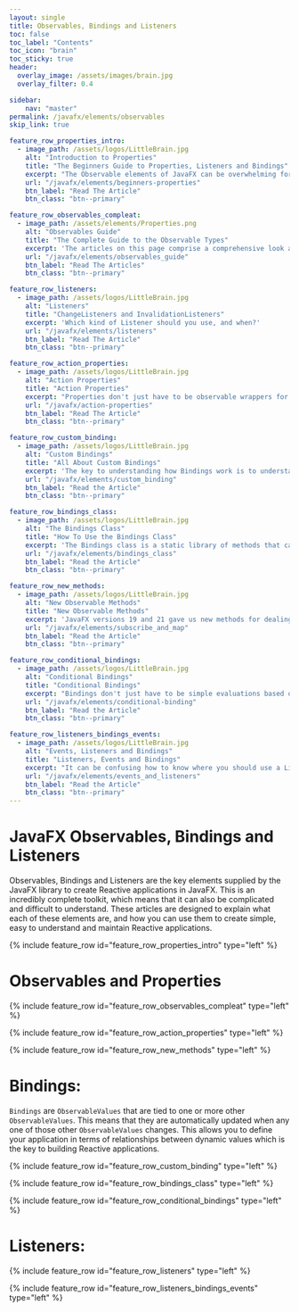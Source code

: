 ```yaml
---
layout: single
title: Observables, Bindings and Listeners
toc: false
toc_label: "Contents"
toc_icon: "brain"
toc_sticky: true
header:
  overlay_image: /assets/images/brain.jpg
  overlay_filter: 0.4

sidebar:
    nav: "master"
permalink: /javafx/elements/observables
skip_link: true

feature_row_properties_intro:
  - image_path: /assets/logos/LittleBrain.jpg
    alt: "Introduction to Properties"
    title: "The Beginners Guide to Properties, Listeners and Bindings"
    excerpt: "The Observable elements of JavaFX can be overwhelming for beginners.  In this guide you'll find a overview of all of the Properties, Bindings and Listener types and see how to use them to create Reactive JavaFX applications"
    url: "/javafx/elements/beginners-properties"
    btn_label: "Read The Article"
    btn_class: "btn--primary"

feature_row_observables_compleat:
  - image_path: /assets/elements/Properties.png
    alt: "Observables Guide"
    title: "The Complete Guide to the Observable Types"
    excerpt: 'The articles on this page comprise a comprehensive look at all of the interfaces and classes in the Observables hierarchy.  Look here if you want an in-depth understanding of how all of these types fit together and work together.'
    url: "/javafx/elements/observables_guide"
    btn_label: "Read The Articles"
    btn_class: "btn--primary"

feature_row_listeners:
  - image_path: /assets/logos/LittleBrain.jpg
    alt: "Listeners"
    title: "ChangeListeners and InvalidationListeners"
    excerpt: 'Which kind of Listener should you use, and when?'
    url: "/javafx/elements/listeners"
    btn_label: "Read The Article"
    btn_class: "btn--primary"

feature_row_action_properties:
  - image_path: /assets/logos/LittleBrain.jpg
    alt: "Action Properties"
    title: "Action Properties"
    excerpt: "Properties don't just have to be observable wrappers for values.  You can use the `invalidated()` method to create a Property that takes an action whenever it's value changes."
    url: "/javafx/action-properties"
    btn_label: "Read The Article"
    btn_class: "btn--primary"

feature_row_custom_binding:
  - image_path: /assets/logos/LittleBrain.jpg
    alt: "Custom Bindings"
    title: "All About Custom Bindings"
    excerpt: 'The key to understanding how Bindings work is to understand how to create your own Binding by extending one of the abstract classes from the JavaFX library.'
    url: "/javafx/elements/custom_binding"
    btn_label: "Read the Article"
    btn_class: "btn--primary"

feature_row_bindings_class:
  - image_path: /assets/logos/LittleBrain.jpg
    alt: "The Bindings Class"
    title: "How To Use the Bindings Class"
    excerpt: 'The Bindings class is a static library of methods that can create bindings for you.  Learning how to use this library will give you the ability to create all kinds of special bindings without having to create custom binding classes.'
    url: "/javafx/elements/bindings_class"
    btn_label: "Read the Article"
    btn_class: "btn--primary"

feature_row_new_methods:
  - image_path: /assets/logos/LittleBrain.jpg
    alt: "New Observable Methods"
    title: "New Observable Methods"
    excerpt: 'JavaFX versions 19 and 21 gave us new methods for dealing with Observables.  We now have ObservableValue.map(), and variations on ObservableValue.subscribe().  These new methods should be your "go to" approach to Listeners and Bindings from now on.'
    url: "/javafx/elements/subscribe_and_map"
    btn_label: "Read the Article"
    btn_class: "btn--primary"

feature_row_conditional_bindings:
  - image_path: /assets/logos/LittleBrain.jpg
    alt: "Conditional Bindings"
    title: "Conditional Bindings"
    excerpt: "Bindings don't just have to be simple evaluations based on the current values of their dependencies.  Here's how to create Bindings with internal state that allows them to do some very sophisticated things"
    url: "/javafx/elements/conditional-binding"
    btn_label: "Read the Article"
    btn_class: "btn--primary"

feature_row_listeners_bindings_events:
  - image_path: /assets/logos/LittleBrain.jpg
    alt: "Events, Listeners and Bindings"
    title: "Listeners, Events and Bindings"
    excerpt: "It can be confusing how to know where you should use a Listener, where you should use a Binding, or whether it might be better to implement an EventHandler.  This article looks at the differences between these things, and when it's best to use each one."
    url: "/javafx/elements/events_and_listeners"
    btn_label: "Read the Article"
    btn_class: "btn--primary"
---
```


# JavaFX Observables, Bindings and Listeners

Observables, Bindings and Listeners are the key elements supplied by the JavaFX library to create Reactive applications in JavaFX.  This is an incredibly complete toolkit, which means that it can also be complicated and difficult to understand.  These articles are designed to explain what each of these elements are, and how you can use them to create simple, easy to understand and maintain Reactive applications.

{% include feature_row id="feature_row_properties_intro" type="left" %}

# Observables and Properties

{% include feature_row id="feature_row_observables_compleat" type="left" %}

{% include feature_row id="feature_row_action_properties" type="left" %}


{% include feature_row id="feature_row_new_methods" type="left" %}




# Bindings:

`Bindings` are `ObservableValues` that are tied to one or more other `ObservableValues`.  This means that they are automatically updated when any one of those other `ObservableValues` changes.  This allows you to define your application in terms of relationships between dynamic values which is the key to building Reactive applications.

{% include feature_row id="feature_row_custom_binding" type="left" %}

{% include feature_row id="feature_row_bindings_class" type="left" %}

{% include feature_row id="feature_row_conditional_bindings" type="left" %}

# Listeners:

{% include feature_row id="feature_row_listeners" type="left" %}

{% include feature_row id="feature_row_listeners_bindings_events" type="left" %}
